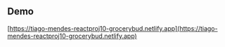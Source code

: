 ## Demo

[https://tiago-mendes-reactproj10-grocerybud.netlify.app](https://tiago-mendes-reactproj10-grocerybud.netlify.app)
